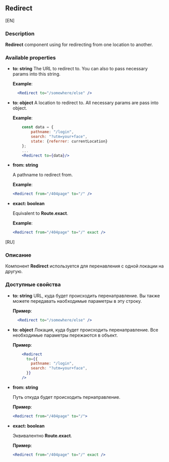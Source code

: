 ## Redirect

[EN]

### Description

**Redirect** component using for redirecting from one location to another.

### Available properties

* **to: string**
    The URL to redirect to. You can also to pass necessary params into this string.
    
    **Example**:
    
    ```jsx
      <Redirect to="/somewhere/else" />
    ```

* **to: object**
    A location to redirect to. All necessary params are pass into object.
    
   **Example**:
   
  ```jsx
      const data = { 
          pathname: "/login",
          search: "?utm=your+face",
          state: {referrer: currentLocation} 
      };
      ...
      <Redirect to={data}/>
   ```         

* **from: string**

    A pathname to redirect from.

    **Example**:
    
    ```jsx
    <Redirect from="/404page" to="/" />
    ``` 

* **exact: boolean**

    Equivalent to **Route.exact**.
    
    **Example**:
    
    ```jsx
    <Redirect from="/404page" to="/" exact />  
    ```

[RU]

### Описание

Компонент **Redirect** используется для перенавления с одной локации на другую.

### Доступные свойства

* **to: string**
    URL, куда будет происходить перенаправление. Вы также можете передавать наобходимые параметры в эту строку.
    
    **Пример**:
    
    ```jsx
      <Redirect to="/somewhere/else" />
    ```

* **to: object**
    Локация, куда будет происходить перенаправление. Все необходимые параметры пережаются в объект.
    
   **Пример**:
   
  ```jsx
      <Redirect
        to={{
          pathname: "/login",
          search: "?utm=your+face",
        }}
      />
   ```

* **from: string**

    Путь откуда будет происходить пернаправление.

    **Пример**:
    
    ```jsx
    <Redirect from="/404page" to="/">
    ```   
  
* **exact: boolean**

    Эквивалентно **Route.exact**.
    
    **Пример**:
    
    ```jsx
    <Redirect from="/404page" to="/" exact />  
    ```    
